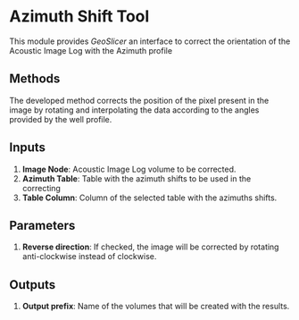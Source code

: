 # Azimuth Shift Tool
This module provides _GeoSlicer_ an interface to correct the orientation of the Acoustic Image Log with the Azimuth profile

## Methods
The developed method corrects the position of the pixel present in the image by rotating and interpolating the data according to the angles provided by the well profile.

## Inputs
1. __Image Node__: Acoustic Image Log volume to be corrected.
2. __Azimuth Table__: Table with the azimuth shifts to be used in the correcting
3. __Table Column__: Column of the selected table with the azimuths shifts.

## Parameters
1. __Reverse direction__: If checked, the image will be corrected by rotating anti-clockwise instead of clockwise.

## Outputs
1. __Output prefix__: Name of the volumes that will be created with the results.
